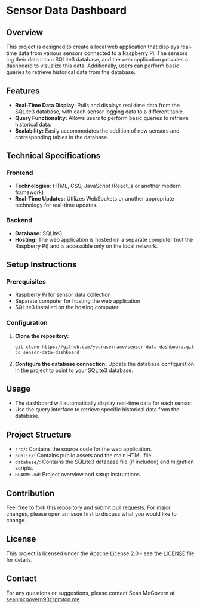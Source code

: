 # Sensor Data Dashboard

## Overview
This project is designed to create a local web application that displays real-time data from various sensors connected to a Raspberry Pi. The sensors log their data into a SQLite3 database, and the web application provides a dashboard to visualize this data. Additionally, users can perform basic queries to retrieve historical data from the database.

## Features
- **Real-Time Data Display:** Pulls and displays real-time data from the SQLite3 database, with each sensor logging data to a different table.
- **Query Functionality:** Allows users to perform basic queries to retrieve historical data.
- **Scalability:** Easily accommodates the addition of new sensors and corresponding tables in the database.

## Technical Specifications
### Frontend
- **Technologies:** HTML, CSS, JavaScript (React.js or another modern framework)
- **Real-Time Updates:** Utilizes WebSockets or another appropriate technology for real-time updates.

### Backend
- **Database:** SQLite3
- **Hosting:** The web application is hosted on a separate computer (not the Raspberry Pi) and is accessible only on the local network.

## Setup Instructions
### Prerequisites
- Raspberry Pi for sensor data collection
- Separate computer for hosting the web application
- SQLite3 installed on the hosting computer

### Configuration
1. **Clone the repository:**
    ```bash
    git clone https://github.com/yourusername/sensor-data-dashboard.git
    cd sensor-data-dashboard
    ```

2. **Configure the database connection:**
    Update the database configuration in the project to point to your SQLite3 database.


## Usage
- The dashboard will automatically display real-time data for each sensor.
- Use the query interface to retrieve specific historical data from the database.

## Project Structure
- `src/`: Contains the source code for the web application.
- `public/`: Contains public assets and the main HTML file.
- `database/`: Contains the SQLite3 database file (if included) and migration scripts.
- `README.md`: Project overview and setup instructions.

## Contribution
Feel free to fork this repository and submit pull requests. For major changes, please open an issue first to discuss what you would like to change.

## License
This project is licensed under the Apache License 2.0 - see the [LICENSE](LICENSE) file for details.

## Contact
For any questions or suggestions, please contact Sean McGovern at seanmcgovern93@proton.me .
